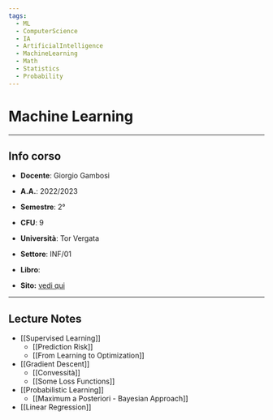 ```yaml
---
tags:
  - ML
  - ComputerScience
  - IA
  - ArtificialIntelligence
  - MachineLearning
  - Math
  - Statistics
  - Probability
---
```

# Machine Learning
--------------------------
## Info corso
- **Docente**: Giorgio Gambosi 
- **A.A.**: 2022/2023
- **Semestre**: 2°
- **CFU**: 9
- **Università**: Tor Vergata
- **Settore**: INF/01

- **Libro**: 
- **Sito:** [vedi qui](https://tvml.github.io/ml2223/)

----------------
## Lecture Notes
- [[Supervised Learning]]
	- [[Prediction Risk]]
	- [[From Learning to Optimization]]
- [[Gradient Descent]]
	- [[Convessità]]
	- [[Some Loss Functions]]
- [[Probabilistic Learning]]
	- [[Maximum a Posteriori - Bayesian Approach]]
- [[Linear Regression]]
